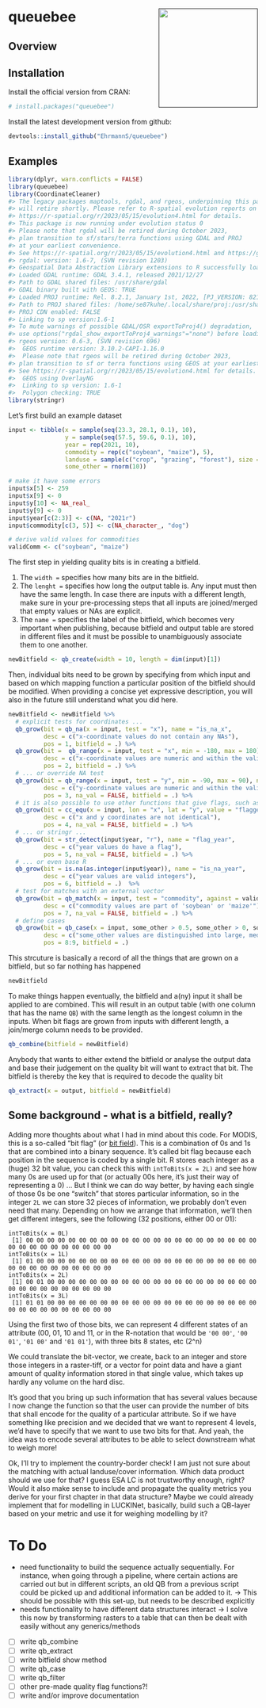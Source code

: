 
<!-- README.md is generated from README.Rmd. Please edit that file -->

# queuebee <a href=''><img src='' align="right" height="200" /></a>

<!-- badges: start -->
<!-- badges: end -->

## Overview

## Installation

Install the official version from CRAN:

``` r
# install.packages("queuebee")
```

Install the latest development version from github:

``` r
devtools::install_github("EhrmannS/queuebee")
```

## Examples

``` r
library(dplyr, warn.conflicts = FALSE)
library(queuebee)
library(CoordinateCleaner)
#> The legacy packages maptools, rgdal, and rgeos, underpinning this package
#> will retire shortly. Please refer to R-spatial evolution reports on
#> https://r-spatial.org/r/2023/05/15/evolution4.html for details.
#> This package is now running under evolution status 0
#> Please note that rgdal will be retired during October 2023,
#> plan transition to sf/stars/terra functions using GDAL and PROJ
#> at your earliest convenience.
#> See https://r-spatial.org/r/2023/05/15/evolution4.html and https://github.com/r-spatial/evolution
#> rgdal: version: 1.6-7, (SVN revision 1203)
#> Geospatial Data Abstraction Library extensions to R successfully loaded
#> Loaded GDAL runtime: GDAL 3.4.1, released 2021/12/27
#> Path to GDAL shared files: /usr/share/gdal
#> GDAL binary built with GEOS: TRUE 
#> Loaded PROJ runtime: Rel. 8.2.1, January 1st, 2022, [PJ_VERSION: 821]
#> Path to PROJ shared files: /home/se87kuhe/.local/share/proj:/usr/share/proj
#> PROJ CDN enabled: FALSE
#> Linking to sp version:1.6-1
#> To mute warnings of possible GDAL/OSR exportToProj4() degradation,
#> use options("rgdal_show_exportToProj4_warnings"="none") before loading sp or rgdal.
#> rgeos version: 0.6-3, (SVN revision 696)
#>  GEOS runtime version: 3.10.2-CAPI-1.16.0 
#>  Please note that rgeos will be retired during October 2023,
#> plan transition to sf or terra functions using GEOS at your earliest convenience.
#> See https://r-spatial.org/r/2023/05/15/evolution4.html for details.
#>  GEOS using OverlayNG
#>  Linking to sp version: 1.6-1 
#>  Polygon checking: TRUE
library(stringr)
```

Let’s first build an example dataset

``` r
input <- tibble(x = sample(seq(23.3, 28.1, 0.1), 10),
                y = sample(seq(57.5, 59.6, 0.1), 10),
                year = rep(2021, 10),
                commodity = rep(c("soybean", "maize"), 5),
                landuse = sample(c("crop", "grazing", "forest"), size = 10, replace = TRUE),
                some_other = rnorm(10))

# make it have some errors
input$x[5] <- 259
input$x[9] <- 0
input$y[10] <- NA_real_
input$y[9] <- 0
input$year[c(2:3)] <- c(NA, "2021r")
input$commodity[c(3, 5)] <- c(NA_character_, "dog")

# derive valid values for commodities
validComm <- c("soybean", "maize")
```

The first step in yielding quality bits is in creating a bitfield.

1.  The `width =` specifies how many bits are in the bitfield.
2.  The `lenght =` specifies how long the output table is. Any input
    must then have the same length. In case there are inputs with a
    different length, make sure in your pre-processing steps that all
    inputs are joined/merged that empty values or NAs are explicit.
3.  The `name =` specifies the label of the bitfield, which becomes very
    important when publishing, because bitfield and output table are
    stored in different files and it must be possible to unambiguously
    associate them to one another.

``` r
newBitfield <- qb_create(width = 10, length = dim(input)[1])
```

Then, individual bits need to be grown by specifying from which input
and based on which mapping function a particular position of the
bitfield should be modified. When providing a concise yet expressive
description, you will also in the future still understand what you did
here.

``` r
newBitfield <- newBitfield %>%
  # explicit tests for coordinates ...
  qb_grow(bit = qb_na(x = input, test = "x"), name = "is_na_x",
          desc = c("x-coordinate values do not contain any NAs"),
          pos = 1, bitfield = .) %>%
  qb_grow(bit =  qb_range(x = input, test = "x", min = -180, max = 180), name = "range_1_x",
          desc = c("x-coordinate values are numeric and within the valid WGS84 range"),
          pos = 2, bitfield = .) %>%
  # ... or override NA test
  qb_grow(bit = qb_range(x = input, test = "y", min = -90, max = 90), name = "range_1_y",
          desc = c("y-coordinate values are numeric and within the valid WGS84 range, NAs are FALSE"),
          pos = 3, na_val = FALSE, bitfield = .) %>%
  # it is also possible to use other functions that give flags, such as from CoordinateCleaner ...
  qb_grow(bit = cc_equ(x = input, lon = "x", lat = "y", value = "flagged"), name = "equal_coords",
          desc = c("x and y coordinates are not identical"),
          pos = 4, na_val = FALSE, bitfield = .) %>%
  # ... or stringr ...
  qb_grow(bit = str_detect(input$year, "r"), name = "flag_year",
          desc = c("year values do have a flag"),
          pos = 5, na_val = FALSE, bitfield = .) %>%
  # ... or even base R
  qb_grow(bit = is.na(as.integer(input$year)), name = "is_na_year",
          desc = c("year values are valid integers"),
          pos = 6, bitfield = .)  %>%
  # test for matches with an external vector
  qb_grow(bit = qb_match(x = input, test = "commodity", against = validComm), name = "match_commodities",
          desc = c("commodity values are part of 'soybean' or 'maize'"),
          pos = 7, na_val = FALSE, bitfield = .) %>%
  # define cases
  qb_grow(bit = qb_case(x = input, some_other > 0.5, some_other > 0, some_other < 0), name = "cases_some_other",
          desc = c("some_other values are distinguished into large, medium and small"),
          pos = 8:9, bitfield = .)
```

This strcuture is basically a record of all the things that are grown on
a bitfield, but so far nothing has happened

``` r
newBitfield
```

To make things happen eventually, the bitfield and a(ny) input it shall
be applied to are combined. This will result in an output table (with
one column that has the name `QB`) with the same length as the longest
column in the inputs. When bit flags are grown from inputs with
different length, a join/merge column needs to be provided.

``` r
qb_combine(bitfield = newBitfield)
```

Anybody that wants to either extend the bitfield or analyse the output
data and base their judgement on the quality bit will want to extract
that bit. The bitfield is thereby the key that is required to decode the
quality bit

``` r
qb_extract(x = output, bitfield = newBitfield)
```

## Some background - what is a bitfield, really?

Adding more thoughts about what I had in mind about this code. For
MODIS, this is a so-called “bit flag” (or [bit
field](https://en.wikipedia.org/wiki/Bit_field)). This is a combination
of 0s and 1s that are combined into a binary sequence. It’s called bit
flag because each position in the sequence is coded by a single bit. R
stores each integer as a (huge) 32 bit value, you can check this with
`intToBits(x = 2L)` and see how many 0s are used up for that (or
actually 00s here, it’s just their way of representing a 0) … But I
think we can do way better, by having each single of those 0s be one
“switch” that stores particular information, so in the integer `2L` we
can store 32 pieces of information, we probably don’t even need that
many. Depending on how we arrange that information, we’ll then get
different integers, see the following (32 positions, either 00 or 01):

    intToBits(x = 0L)
     [1] 00 00 00 00 00 00 00 00 00 00 00 00 00 00 00 00 00 00 00 00 00 00 00 00 00 00 00 00 00 00 00 00
    intToBits(x = 1L)
     [1] 01 00 00 00 00 00 00 00 00 00 00 00 00 00 00 00 00 00 00 00 00 00 00 00 00 00 00 00 00 00 00 00
    intToBits(x = 2L)
     [1] 00 01 00 00 00 00 00 00 00 00 00 00 00 00 00 00 00 00 00 00 00 00 00 00 00 00 00 00 00 00 00 00
    intToBits(x = 3L)
     [1] 01 01 00 00 00 00 00 00 00 00 00 00 00 00 00 00 00 00 00 00 00 00 00 00 00 00 00 00 00 00 00 00

Using the first two of those bits, we can represent 4 different states
of an attribute (00, 01, 10 and 11, or in the R-notation that would be
`'00 00'`, `'00 01'`, `'01 00'` and `'01 01'`), with three bits 8
states, etc (2^n)

We could translate the bit-vector, we create, back to an integer and
store those integers in a raster-tiff, or a vector for point data and
have a giant amount of quality information stored in that single value,
which takes up hardly any volume on the hard disc.

It’s good that you bring up such information that has several values
because I now change the function so that the user can provide the
number of bits that shall encode for the quality of a particular
attribute. So if we have something like precision and we decided that we
want to represent 4 levels, we’d have to specify that we want to use two
bits for that. And yeah, the idea was to encode several attributes to be
able to select downstream what to weigh more!

Ok, I’ll try to implement the country-border check! I am just not sure
about the matching with actual landuse/cover information. Which data
product should we use for that? I guess ESA LC is not trustworthy
enough, right? Would it also make sense to include and propagate the
quality metrics you derive for your first chapter in that data
structure? Maybe we could already implement that for modelling in
LUCKINet, basically, build such a QB-layer based on your metric and use
it for weighing modelling by it?

# To Do

- need functionality to build the sequence actually sequentially. For
  instance, when going through a pipeline, where certain actions are
  carried out but in different scripts, an old QB from a previous script
  could be picked up and additional information can be added to it. -\>
  This should be possible with this set-up, but needs to be described
  explicitly
- needs functionality to have different data structures interact -\> I
  solve this now by transforming rasters to a table that can then be
  dealt with easily without any generics/methods
- [ ] write qb_combine
- [ ] write qb_extract
- [ ] write bitfield show method
- [ ] write qb_case
- [ ] write qb_filter
- [ ] other pre-made quality flag functions?!
- [ ] write and/or improve documentation
